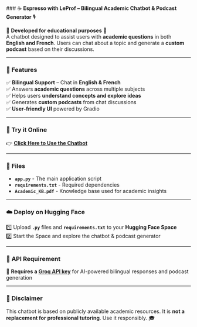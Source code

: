 \### ☕ **Espresso with LeProf – Bilingual Academic Chatbot & Podcast Generator** 🎙️  

🔹 **Developed for educational purposes** 🎯  
A chatbot designed to assist users with **academic questions** in both **English and French**. Users can chat about a topic and generate a **custom podcast** based on their discussions.  

---

### 🚀 **Features**  
✅ **Bilingual Support** – Chat in **English & French**  
✅ Answers **academic questions** across multiple subjects  
✅ Helps users **understand concepts and explore ideas**  
✅ Generates **custom podcasts** from chat discussions  
✅ **User-friendly UI** powered by Gradio  

---

### 🔗 **Try it Online**  
👉 **[Click Here to Use the Chatbot](https://huggingface.co/spaces/Rahatara/EspressoWithLeProfLite)**  

---

### 📂 **Files**  
- **`app.py`** - The main application script  
- **`requirements.txt`** - Required dependencies  
- **`Academic_KB.pdf`** - Knowledge base used for academic insights  

---

### ☁️ **Deploy on Hugging Face**  
1️⃣ Upload **`.py`** files and **`requirements.txt`** to your **Hugging Face Space**  
2️⃣ Start the Space and explore the chatbot & podcast generator  

---

### 🔑 **API Requirement**  
🚨 **Requires a [Groq API key](https://console.groq.com/keys)** for AI-powered bilingual responses and podcast generation  

---

### 📜 **Disclaimer**  
This chatbot is based on publicly available academic resources. It is **not a replacement for professional tutoring**. Use it responsibly. 🎓
